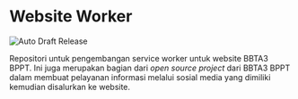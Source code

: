 # Website Worker

![Auto Draft Release](https://github.com/bbta3-bppt/website-worker/workflows/Auto%20Draft%20Release/badge.svg)

Repositori untuk pengembangan service worker untuk website BBTA3 BPPT. Ini juga merupakan bagian dari _open source project_ dari BBTA3 BPPT dalam membuat pelayanan informasi melalui sosial media yang dimiliki kemudian disalurkan ke website.
